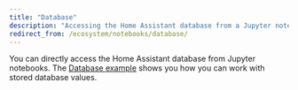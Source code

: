 ```yaml
---
title: "Database"
description: "Accessing the Home Assistant database from a Jupyter notebook."
redirect_from: /ecosystem/notebooks/database/
---
```


You can directly access the Home Assistant database from Jupyter notebooks. The [Database example](https://nbviewer.jupyter.org/github/home-assistant/home-assistant-notebooks/blob/master/other/database-examples.ipynb) shows you how you can work with stored database values.
